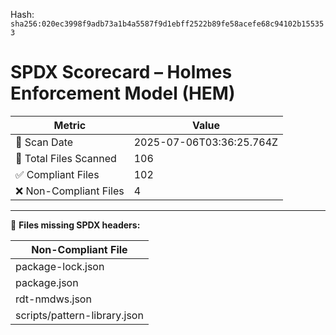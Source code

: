 
<!--
SPDX-License-Identifier: Declaratory-Royalty  
// Hash: sha256:2cc09e18f2d2b1985fdae8af86657b9b2b851ff0854a97031da4955d0b49bc64
🔒 Holmes Enforcement Model (HEM) – Declaratory Sovereign Logic  
🧠 Author: Mr. Holmes  
📜 License: Declaratory Royalty License (see LICENSE-HEM.md)  
📁 Repository: https://github.com/Gamerdudee/holmes-enforcement-model  
-->
Hash:
`sha256:020ec3998f9adb73a1b4a5587f9d1ebff2522b89fe58acefe68c94102b155353`








# SPDX Scorecard – Holmes Enforcement Model (HEM)

| Metric | Value |
|--------|-------|
| 📅 Scan Date | 2025-07-06T03:36:25.764Z |
| 📂 Total Files Scanned | 106 |
| ✅ Compliant Files | 102 |
| ❌ Non-Compliant Files | 4 |


---

🚫 **Files missing SPDX headers:**

| Non-Compliant File |
|--------------------|
| package-lock.json |
| package.json |
| rdt-nmdws.json |
| scripts/pattern-library.json |
